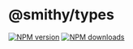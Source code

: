 # @smithy/types

[![NPM version](https://img.shields.io/npm/v/@smithy/types/latest.svg)](https://www.npmjs.com/package/@smithy/types)
[![NPM downloads](https://img.shields.io/npm/dm/@smithy/types.svg)](https://www.npmjs.com/package/@smithy/types)
